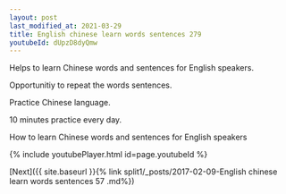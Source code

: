 ```yaml
---
layout: post
last_modified_at: 2021-03-29
title: English chinese learn words sentences 279 
youtubeId: dUpzD8dyQmw
---
```

 
 
Helps to learn Chinese words and sentences for English speakers.

Opportunitiy to repeat the words sentences. 

Practice Chinese language. 
 
10 minutes practice every day. 
 
How to learn Chinese words and sentences for English speakers 
 
{% include youtubePlayer.html id=page.youtubeId %}
 
 
[Next]({{ site.baseurl }}{% link  split1/_posts/2017-02-09-English chinese learn words sentences 57 .md%})
 
